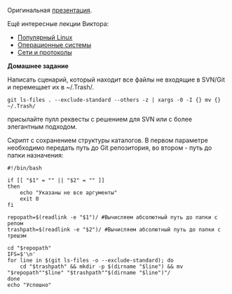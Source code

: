 Оригинальная [презентация](https://mail.yandex.ru/disk/public/?hash=pcx9FvQ88XZe3XA6k%2BwNI1P8A6jWU7CYbsHJZ7vsF%2B4%3D).

Ещё интересные лекции Виктора:

- [Популярный Linux](http://events.yandex.ru/talks/105/)
- [Операционные системы](http://events.yandex.ru/talks/94/)
- [Сети и протоколы](http://events.yandex.ru/talks/99/)

**Домашнее задание**

Написать сценарий, который находит все файлы не входящие в SVN/Git и перемещает их в ~/.Trash/.

    git ls-files . --exclude-standard --others -z | xargs -0 -I {} mv {} ~/.Trash/

присылайте пулл реквесты с решением для SVN или с более элегантным подходом.

Скрипт с сохранением структуры каталогов. В первом параметре необходимо передать путь до Git репозитория, во втором - путь до папки
назначения:

    #!/bin/bash

    if [[ "$1" = "" || "$2" = "" ]]
    then
        echo "Указаны не все аргументы"
        exit 0
    fi
    
    repopath=$(readlink -e "$1")/ #Вычисляем абсолютный путь до папки с репом
    trashpath=$(readlink -e "$2")/ #Вычисляем абсолютный путь до папки с трешэм
    
    cd "$repopath"
    IFS=$'\n'
    for line in $(git ls-files -o --exclude-standard); do
        cd "$trashpath" && mkdir -p $(dirname "$line") && mv "$repopath""$line" "$trashpath""$(dirname "$line")"/
    done
    echo "Успешно"
